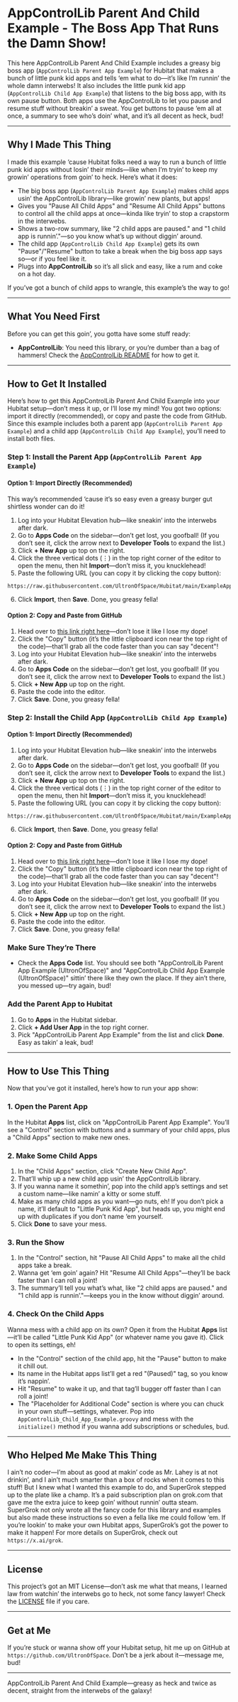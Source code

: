 # AppControlLib Parent And Child Example - The Boss App That Runs the Damn Show!

This here AppControlLib Parent And Child Example includes a greasy big boss app (`AppControlLib Parent App Example`) for Hubitat that makes a bunch of little punk kid apps and tells ‘em what to do—it’s like I’m runnin’ the whole damn interwebs! It also includes the little punk kid app (`AppControlLib Child App Example`) that listens to the big boss app, with its own pause button. Both apps use the AppControlLib to let you pause and resume stuff without breakin’ a sweat. You get buttons to pause ‘em all at once, a summary to see who’s doin’ what, and it’s all decent as heck, bud!

---

## Why I Made This Thing

I made this example ‘cause Hubitat folks need a way to run a bunch of little punk kid apps without losin’ their minds—like when I’m tryin’ to keep my growin’ operations from goin’ to heck. Here’s what it does:

- The big boss app (`AppControlLib Parent App Example`) makes child apps usin’ the AppControlLib library—like growin’ new plants, but apps!
- Gives you "Pause All Child Apps" and "Resume All Child Apps" buttons to control all the child apps at once—kinda like tryin’ to stop a crapstorm in the interwebs.
- Shows a two-row summary, like "2 child apps are paused." and "1 child app is runnin’."—so you know what’s up without diggin’ around.
- The child app (`AppControlLib Child App Example`) gets its own "Pause"/"Resume" button to take a break when the big boss app says so—or if you feel like it.
- Plugs into **AppControlLib** so it’s all slick and easy, like a rum and coke on a hot day.

If you’ve got a bunch of child apps to wrangle, this example’s the way to go!

---

## What You Need First

Before you can get this goin’, you gotta have some stuff ready:

- **AppControlLib**: You need this library, or you’re dumber than a bag of hammers! Check the [AppControlLib README](../../Libraries%20Code/AppControlLib/README.md#how-to-get-it-installed-in-your-hubitat-smart-controller-thingy) for how to get it.

---

## How to Get It Installed

Here’s how to get this AppControlLib Parent And Child Example into your Hubitat setup—don’t mess it up, or I’ll lose my mind! You got two options: import it directly (recommended), or copy and paste the code from GitHub. Since this example includes both a parent app (`AppControlLib Parent App Example`) and a child app (`AppControlLib Child App Example`), you’ll need to install both files.

### Step 1: Install the Parent App (`AppControlLib Parent App Example`)

#### Option 1: Import Directly (Recommended)

This way’s recommended ‘cause it’s so easy even a greasy burger gut shirtless wonder can do it!

1. Log into your Hubitat Elevation hub—like sneakin’ into the interwebs after dark.
2. Go to **Apps Code** on the sidebar—don’t get lost, you goofball! (If you don’t see it, click the arrow next to **Developer Tools** to expand the list.)
3. Click **+ New App** up top on the right.
4. Click the three vertical dots (⋮) in the top right corner of the editor to open the menu, then hit **Import**—don’t miss it, you knucklehead!
5. Paste the following URL (you can copy it by clicking the copy button):

```
https://raw.githubusercontent.com/UltronOfSpace/Hubitat/main/ExampleApps/ParentAndChild/AppControlLib_Parent_App_Example.groovy
```

6. Click **Import**, then **Save**. Done, you greasy fella!

#### Option 2: Copy and Paste from GitHub

1. Head over to [this link right here](https://github.com/UltronOfSpace/Hubitat/blob/main/ExampleApps/ParentAndChild/AppControlLib_Parent_App_Example.groovy)—don’t lose it like I lose my dope!
2. Click the "Copy" button (it’s the little clipboard icon near the top right of the code)—that’ll grab all the code faster than you can say "decent"!
3. Log into your Hubitat Elevation hub—like sneakin’ into the interwebs after dark.
4. Go to **Apps Code** on the sidebar—don’t get lost, you goofball! (If you don’t see it, click the arrow next to **Developer Tools** to expand the list.)
5. Click **+ New App** up top on the right.
6. Paste the code into the editor.
7. Click **Save**. Done, you greasy fella!

### Step 2: Install the Child App (`AppControlLib Child App Example`)

#### Option 1: Import Directly (Recommended)

1. Log into your Hubitat Elevation hub—like sneakin’ into the interwebs after dark.
2. Go to **Apps Code** on the sidebar—don’t get lost, you goofball! (If you don’t see it, click the arrow next to **Developer Tools** to expand the list.)
3. Click **+ New App** up top on the right.
4. Click the three vertical dots (⋮) in the top right corner of the editor to open the menu, then hit **Import**—don’t miss it, you knucklehead!
5. Paste the following URL (you can copy it by clicking the copy button):

```
https://raw.githubusercontent.com/UltronOfSpace/Hubitat/main/ExampleApps/ParentAndChild/AppControlLib_Child_App_Example.groovy
```

6. Click **Import**, then **Save**. Done, you greasy fella!

#### Option 2: Copy and Paste from GitHub

1. Head over to [this link right here](https://github.com/UltronOfSpace/Hubitat/blob/main/ExampleApps/ParentAndChild/AppControlLib_Child_App_Example.groovy)—don’t lose it like I lose my dope!
2. Click the "Copy" button (it’s the little clipboard icon near the top right of the code)—that’ll grab all the code faster than you can say "decent"!
3. Log into your Hubitat Elevation hub—like sneakin’ into the interwebs after dark.
4. Go to **Apps Code** on the sidebar—don’t get lost, you goofball! (If you don’t see it, click the arrow next to **Developer Tools** to expand the list.)
5. Click **+ New App** up top on the right.
6. Paste the code into the editor.
7. Click **Save**. Done, you greasy fella!

### Make Sure They’re There

- Check the **Apps Code** list. You should see both "AppControlLib Parent App Example (UltronOfSpace)" and "AppControlLib Child App Example (UltronOfSpace)" sittin’ there like they own the place. If they ain’t there, you messed up—try again, bud!

### Add the Parent App to Hubitat

1. Go to **Apps** in the Hubitat sidebar.
2. Click **+ Add User App** in the top right corner.
3. Pick "AppControlLib Parent App Example" from the list and click **Done**. Easy as takin’ a leak, bud!

---

## How to Use This Thing

Now that you’ve got it installed, here’s how to run your app show:

### 1. Open the Parent App

In the Hubitat **Apps** list, click on "AppControlLib Parent App Example". You’ll see a "Control" section with buttons and a summary of your child apps, plus a "Child Apps" section to make new ones.

### 2. Make Some Child Apps

1. In the "Child Apps" section, click "Create New Child App".
2. That’ll whip up a new child app usin’ the AppControlLib library.
3. If you wanna name it somethin’, pop into the child app’s settings and set a custom name—like namin’ a kitty or some stuff.
4. Make as many child apps as you want—go nuts, eh! If you don’t pick a name, it’ll default to "Little Punk Kid App", but heads up, you might end up with duplicates if you don’t name ‘em yourself.
5. Click **Done** to save your mess.

### 3. Run the Show

1. In the "Control" section, hit "Pause All Child Apps" to make all the child apps take a break.
2. Wanna get ‘em goin’ again? Hit "Resume All Child Apps"—they’ll be back faster than I can roll a joint!
3. The summary’ll tell you what’s what, like "2 child apps are paused." and "1 child app is runnin’."—keeps you in the know without diggin’ around.

### 4. Check On the Child Apps

Wanna mess with a child app on its own? Open it from the Hubitat **Apps** list—it’ll be called "Little Punk Kid App" (or whatever name you gave it). Click to open its settings, eh!

- In the "Control" section of the child app, hit the "Pause" button to make it chill out.
- Its name in the Hubitat apps list’ll get a red "(Paused)" tag, so you know it’s nappin’.
- Hit "Resume" to wake it up, and that tag’ll bugger off faster than I can roll a joint!
- The "Placeholder for Additional Code" section is where you can chuck in your own stuff—settings, whatever. Pop into `AppControlLib_Child_App_Example.groovy` and mess with the `initialize()` method if you wanna add subscriptions or schedules, bud.

---

## Who Helped Me Make This Thing

I ain’t no coder—I’m about as good at makin’ code as Mr. Lahey is at not drinkin’, and I ain’t much smarter than a box of rocks when it comes to this stuff! But I knew what I wanted this example to do, and SuperGrok stepped up to the plate like a champ. It’s a paid subscription plan on grok.com that gave me the extra juice to keep goin’ without runnin’ outta steam. SuperGrok not only wrote all the fancy code for this library and examples but also made these instructions so even a fella like me could follow ‘em. If you’re lookin’ to make your own Hubitat apps, SuperGrok’s got the power to make it happen! For more details on SuperGrok, check out `https://x.ai/grok`.

---

## License

This project’s got an MIT License—don’t ask me what that means, I learned law from watchin’ the interwebs go to heck, not some fancy lawyer! Check the [LICENSE](https://github.com/UltronOfSpace/Hubitat/blob/main/LICENSE) file if you care.

---

## Get at Me

If you’re stuck or wanna show off your Hubitat setup, hit me up on GitHub at `https://github.com/UltronOfSpace`. Don’t be a jerk about it—message me, bud!

---

AppControlLib Parent And Child Example—greasy as heck and twice as decent, straight from the interwebs of the galaxy!